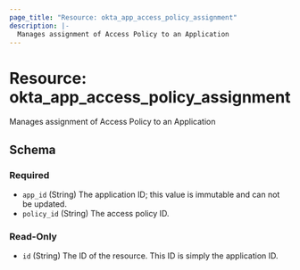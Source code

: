 ```yaml
---
page_title: "Resource: okta_app_access_policy_assignment"
description: |-
  Manages assignment of Access Policy to an Application
---
```


# Resource: okta_app_access_policy_assignment

Manages assignment of Access Policy to an Application

<!-- schema generated by tfplugindocs -->

## Schema

### Required

- `app_id` (String) The application ID; this value is immutable and can not be updated.
- `policy_id` (String) The access policy ID.

### Read-Only

- `id` (String) The ID of the resource. This ID is simply the application ID.
